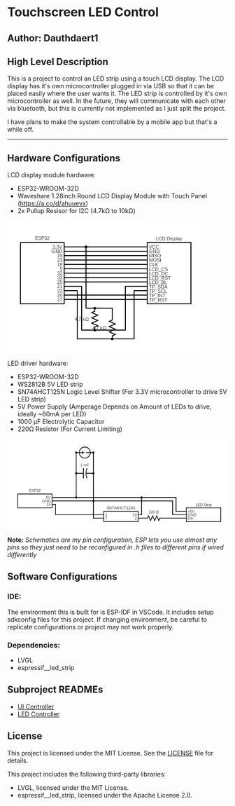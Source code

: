 # Touchscreen LED Control
## Author: Dauthdaert1
## High Level Description
This is a project to control an LED strip using a touch LCD display. The LCD display has it's own microcontroller plugged in via USB so that it can be placed easily where the user wants it. The LED strip is controlled by it's own microcontroller as well. In the future, they will communicate with each other via bluetooth, but this is currently not implemented as I just split the project.

I have plans to make the system controllable by a mobile app but that's a while off.

---
## Hardware Configurations
LCD display module hardware:
* ESP32-WROOM-32D
* Waveshare 1.28inch Round LCD Display Module with Touch Panel (https://a.co/d/ahuuevx)
* 2x Pullup Resisor for I2C (4.7kΩ to 10kΩ)

![LCD Module Schematic PNG](assets/LCD_Module.png?raw=true "LCD Module")

LED driver hardware:
* ESP32-WROOM-32D
* WS2812B 5V LED strip
* SN74AHCT125N Logic Level Shifter (For 3.3V microcontroller to drive 5V LED strip)
* 5V Power Supply (Amperage Depends on Amount of LEDs to drive, ideally ~60mA per LED)
* 1000 µF Electrolytic Capacitor
* 220Ω Resistor (For Current Limiting)

![LED Module Schematic PNG](assets/LED_Module.png?raw=true "LED Module")

**Note:** *Schematics are my pin configuration, ESP lets you use almost any pins so they just need to be reconfigured in .h files to different pins if wired differently*

## Software Configurations
### IDE:
The environment this is built for is ESP-IDF in VSCode. It includes setup sdkconfig files for this project. If changing environment, be careful to replicate configurations or project may not work properly.

### Dependencies:
* LVGL
* espressif__led_strip

## Subproject READMEs
* [UI Controller](/ui_controller/README.md)
* [LED Controller](/led_controller/README.md)


## License

This project is licensed under the MIT License. See the [LICENSE](LICENSE) file for details.

This project includes the following third-party libraries:
- LVGL, licensed under the MIT License.
- espressif__led_strip, licensed under the Apache License 2.0.
